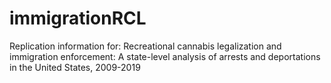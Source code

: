 # immigrationRCL
Replication information for: Recreational cannabis legalization and immigration enforcement: A state-level analysis of arrests and deportations in the United States, 2009-2019
